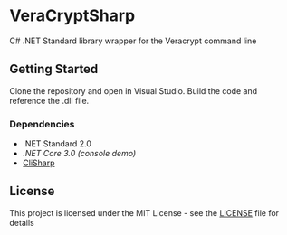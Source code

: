# VeraCryptSharp

C# .NET Standard library wrapper for the Veracrypt command line

## Getting Started

Clone the repository and open in Visual Studio. Build the code and reference the .dll file.

### Dependencies

* .NET Standard 2.0
* _.NET Core 3.0 (console demo)_
* [CliSharp](https://github.com/MichelMichels/CliSharp)

## License

This project is licensed under the MIT License - see the [LICENSE](LICENSE) file for details